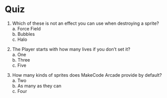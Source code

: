 # Quiz
1. Which of these is not an effect you can use when destroying a sprite?\
a. Force Field\
b. Bubbles\
c. Halo

1. The Player starts with how many lives if you don’t set it?\
a. One\
b. Three\
c. Five

1. How many kinds of sprites does MakeCode Arcade provide by default?\
a. Two\
b. As many as they can\
c. Four
